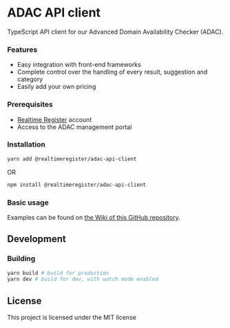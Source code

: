 # ADAC API client
TypeScript API client for our Advanced Domain Availability Checker (ADAC). 

### Features
- Easy integration with front-end frameworks
- Complete control over the handling of every result, suggestion and category
- Easily add your own pricing

### Prerequisites
- [Realtime Register](https://realtimeregister.com) account
- Access to the ADAC management portal

### Installation
```bash
yarn add @realtimeregister/adac-api-client
```
OR
```bash
npm install @realtimeregister/adac-api-client
```

### Basic usage
Examples can be found on [the Wiki of this GitHub repository](https://github.com/realtimeregister/adac-api-client/wiki/Examples).

## Development

### Building
```bash
yarn build # build for production
yarn dev # build for dev, with watch mode enabled
```

## License
This project is licensed under the MIT license
